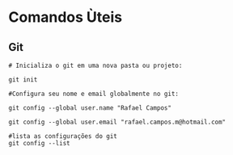 # Comandos Ùteis

## Git

```
# Inicializa o git em uma nova pasta ou projeto:

git init
```
```
#Configura seu nome e email globalmente no git: 

git config --global user.name "Rafael Campos"

git config --global user.email "rafael.campos.m@hotmail.com"
```

```
#lista as configurações do git
git config --list
```

